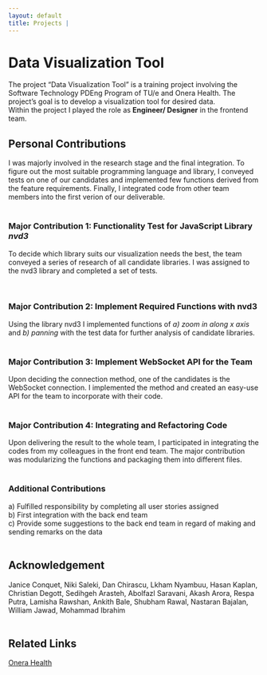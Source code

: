 ```yaml
---
layout: default
title: Projects | 
---
```


# Data Visualization Tool

The project “Data Visualization Tool” is a training project involving the Software Technology PDEng Program of TU/e and Onera Health. The project’s goal is to develop a visualization tool for desired data.
&nbsp;  
Within the project I played the role as **Engineer/ Designer** in the frontend team.
&nbsp;  

## Personal Contributions

I was majorly involved in the research stage and the final integration. To figure out the most suitable programming language and library, I conveyed tests on one of our candidates and implemented few functions derived from the feature requirements. Finally, I integrated code from other team members into the first verion of our deliverable.  
&nbsp;  

### Major Contribution 1: Functionality Test for JavaScript Library *nvd3*

To decide which library suits our visualization needs the best, the team conveyed a series of research of all candidate libraries. I was assigned to the nvd3 library and completed a set of tests.
<!-- The result obtained is put in the table below.  
&nbsp;  

| Functionality | Result |
|-|-|
| Support for Zoom | Yes |
| Max number of points | 100K is possible |
| Chart Type | No 3d chart |
| Accessibility | Yes |
| Support for Panning | Yes |
| Support for Tooltip | Yes |
| License | Apache 2.0 (Free) |
| Performance - init time of chart | 7ms |
| Performance - draw time of chart (ms) | 320 |
| Performance - span 5 sec (ms) | 840 |
| Performance - zoom 30s - 10s (ms) | 139 |
| Summed performance (ms) | 1299 |
| Support for range annotations / highlighting time range | Supports specific model (lineWithFocusChart) |
| Multiple Y values per X | Yes |
| Support for synchronisation | - |   -->

&nbsp;  

### Major Contribution 2: Implement Required Functions with nvd3  

Using the library nvd3 I implemented functions of *a) zoom in along x axis* and *b) panning* with the test data for further analysis of candidate libraries.  
&nbsp;  

### Major Contribution 3: Implement WebSocket API for the Team  

Upon deciding the connection method, one of the candidates is the WebSocket connection. I implemented the method and created an easy-use API for the team to incorporate with their code.  
&nbsp;  

<!-- <div style = "background-color: rgb(50, 50, 50);"><pre><code class = "language-css">
class connection {
  constructor(url, actionOnReceiving) {
    // Set up connection
    try {
      this.ws = new WebSocket(url);
      setSocketBehavior(this.ws, actionOnReceiving);
    } catch (exception) {
      console.error(exception);
    }
  }
 
  // Send request to server
  sendRequest(req) {
    waitForSocketConnection(this.ws, () => {
      console.log("Send request: " + req);
      this.ws.send(req);
    });
  }
}
 
function setSocketBehavior(ws, actionOnReceiving) {
  // Set behavior on opening socket
  ws.onopen = () => {
    console.log("Start connection");
  };
 
  // Set behavior on closing socket
  ws.onclose = () => {
    console.log("Close connection");
  };
 
  // Set behavior on error
  ws.onerror = (error) => {
    console.error(error.msg);
  };
 
  // Set behavior on receiving message
  ws.onmessage = (receivedData) => {
    actionOnReceiving(receivedData);
  };
}
 
// Call callback until the connection is made
function waitForSocketConnection(socket, callback) {
  setTimeout(() => {
    try {
      if (socket.readyState == WebSocket.OPEN) {
        if (callback != null) {
          callback();
        }
      } else {
        console.log("Waiting for connection...");
        waitForSocketConnection(socket, callback);
      }
    } catch (error) {
      console.error(error);
    }
  }, 50); // wait 5 millisecond for the connection...
}
 
export default connection;
</code></pre></div> -->

### Major Contribution 4: Integrating and Refactoring Code

Upon delivering the result to the whole team, I participated in integrating the codes from my colleagues in the front end team. The major contribution was modularizing the functions and packaging them into different files.  
&nbsp;  

### Additional Contributions

a) Fulfilled responsibility by completing all user stories assigned  
b) First integration with the back end team  
c) Provide some suggestions to the back end team in regard of making and sending remarks on the data  
&nbsp;  

<!-- ## The Interface

<img
    src = "/images/onera/interface.png"
    alt = "The screenshot of CloViTo."
    style = "max-width: 95%;
            max-height: 95%;
            vertical-align: middle;"
    >  
&nbsp;   -->

## Acknowledgement  

Janice Conquet, Niki Saleki, Dan Chirascu, Lkham Nyambuu, Hasan Kaplan, Christian Degott, Sedihgeh Arasteh, Abolfazl Saravani, Akash Arora, Respa Putra, Lamisha Rawshan, Ankith Bale, Shubham Rawal, Nastaran Bajalan, William Jawad, Mohammad Ibrahim  
&nbsp;  

## Related Links  

[Onera Health](https://www.onerahealth.com)  
